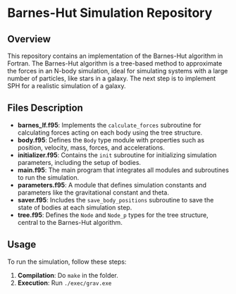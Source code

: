 # Barnes-Hut Simulation Repository

## Overview
This repository contains an implementation of the Barnes-Hut algorithm in Fortran. The Barnes-Hut algorithm is a tree-based method to approximate the forces in an N-body simulation, ideal for simulating systems with a large number of particles, like stars in a galaxy. The next step is to implement SPH for a realistic simulation of a galaxy.

## Files Description
- **barnes_lf.f95**: Implements the `calculate_forces` subroutine for calculating forces acting on each body using the tree structure.
- **body.f95**: Defines the `Body` type module with properties such as position, velocity, mass, forces, and accelerations.
- **initializer.f95**: Contains the `init` subroutine for initializing simulation parameters, including the setup of bodies.
- **main.f95**: The main program that integrates all modules and subroutines to run the simulation.
- **parameters.f95**: A module that defines simulation constants and parameters like the gravitational constant and theta.
- **saver.f95**: Includes the `save_body_positions` subroutine to save the state of bodies at each simulation step.
- **tree.f95**: Defines the `Node` and `Node_p` types for the tree structure, central to the Barnes-Hut algorithm.

## Usage

To run the simulation, follow these steps:

1. **Compilation**: Do `make` in the folder.
2. **Execution**: Run `./exec/grav.exe`
